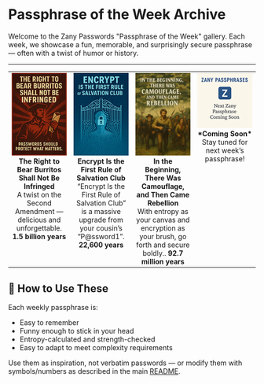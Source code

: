 # Passphrase of the Week Archive

Welcome to the Zany Passwords "Passphrase of the Week" gallery. Each week, we showcase a fun, memorable, and surprisingly secure passphrase — often with a twist of humor or history.

---

<table>
  <tr>
    <td align="center" valign="top" width="25%">
      <a href = "../assets/right_to_bear_burritos.png">
        <img src="../assets/right_to_bear_burritos_thumb.png" width="128"/>
      </a>
      <br/>
      <strong>The Right to Bear Burritos Shall Not Be Infringed</strong><br/>
      A twist on the Second Amendment — delicious and unforgettable.<br>
      <strong>1.5 billion years</strong>
    </td>
    <td align="center" valign="top" width="25%">
      <a href="../assets/encrypt_first_rule_salvation.png">
        <img src="../assets/encrypt_first_rule_salvation_thumb.png" width="128"/>
      </a>  
      <br/>
      <strong>Encrypt Is the First Rule of Salvation Club</strong><br/>
      “Encrypt Is the First Rule of Salvation Club” is a massive upgrade from your cousin’s “P@ssword1”.
      <strong>22,600 years</strong>
    </td>
    <td align="center" valign="top" width="25%">
      <a href="../assets/encrypt_first_rule_salvation.png">
        <img src="../assets/in_the_beginning_rebellion_thumb.png" width="128"/>
      </a>  
      <br/>
      <strong>In the Beginning, There Was Camouflage, and Then Came Rebellion</strong><br/>
      With entropy as your canvas and encryption as your brush, go forth and secure boldly..
      <strong>92.7 million years</strong>
    </td>
    <td align="center" valign="top" width="25%">
      <a href="../assets/zany_placeholder.png">
        <img src="../assets/zany_placeholder_thumb.png" width="128"/>
      </a>
      <br/>
      <strong>*Coming Soon*</strong><br/>
      Stay tuned for next week’s passphrase!
    </td>
  </tr>
</table>

## 🔄 How to Use These
Each weekly passphrase is:
- Easy to remember
- Funny enough to stick in your head
- Entropy-calculated and strength-checked
- Easy to adapt to meet complexity requirements

Use them as inspiration, not verbatim passwords — or modify them with symbols/numbers as described in the main [README](https://github.com/gmcnickle/zany_passwords/blob/main/README.md#adapting-for-password-requirements).
 
